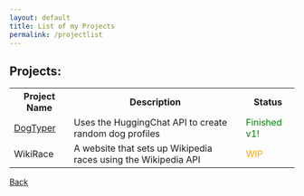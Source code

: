 ```yaml
---
layout: default
title: List of my Projects
permalink: /projectlist
---
```

## Projects:
<table>
  <tr>
    <th>Project Name</th>
    <th>Description</th>
    <th>Status</th>
  </tr>
  <tr>
    <td><a href="https://github.com/chrisgitn/DogTyper" target="_blank" >DogTyper</a></td>
    <td>Uses the HuggingChat API to create random dog profiles</td>
    <td><span style="color:green;">Finished v1!</span></td>
  </tr>
  <tr>
    <td><a>WikiRace</a></td>
    <td>A website that sets up Wikipedia races using the Wikipedia API</td>
    <td><span style="color:orange;">WIP</span></td>
  </tr>
</table>


[Back](https://chrisgitn.github.io/)
